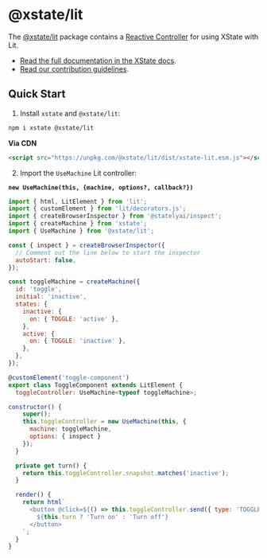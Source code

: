 # @xstate/lit

The [@xstate/lit](https://github.com/lit/lit) package contains a [Reactive Controller](https://lit.dev/docs/composition/controllers/) for using XState with Lit.

- [Read the full documentation in the XState docs](https://stately.ai/docs/xstate-lit/).
- [Read our contribution guidelines](https://github.com/statelyai/xstate/blob/main/CONTRIBUTING.md).

## Quick Start

1. Install `xstate` and `@xstate/lit`:

```bash
npm i xstate @xstate/lit
```

**Via CDN**

```html
<script src="https://unpkg.com/@xstate/lit/dist/xstate-lit.esm.js"></script>
```

2. Import the `UseMachine` Lit controller:

**`new UseMachine(this, {machine, options?, callback?})`**

```js
import { html, LitElement } from 'lit';
import { customElement } from 'lit/decorators.js';
import { createBrowserInspector } from '@statelyai/inspect';
import { createMachine } from 'xstate';
import { UseMachine } from '@xstate/lit';

const { inspect } = createBrowserInspector({
  // Comment out the line below to start the inspector
  autoStart: false,
});

const toggleMachine = createMachine({
  id: 'toggle',
  initial: 'inactive',
  states: {
    inactive: {
      on: { TOGGLE: 'active' },
    },
    active: {
      on: { TOGGLE: 'inactive' },
    },
  },
});

@customElement('toggle-component')
export class ToggleComponent extends LitElement {
  toggleController: UseMachine<typeof toggleMachine>;

constructor() {
    super();
    this.toggleController = new UseMachine(this, {
      machine: toggleMachine,
      options: { inspect }
    });
  }

  private get turn() {
    return this.toggleController.snapshot.matches('inactive');
  }

  render() {
    return html`
      <button @click=${() => this.toggleController.send({ type: 'TOGGLE' })}>
        ${this.turn ? 'Turn on' : 'Turn off'}
      </button>
    `;
  }
}
```
